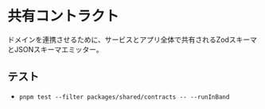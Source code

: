 # 共有コントラクト

ドメインを連携させるために、サービスとアプリ全体で共有されるZodスキーマとJSONスキーマエミッター。

## テスト

- `pnpm test --filter packages/shared/contracts -- --runInBand`